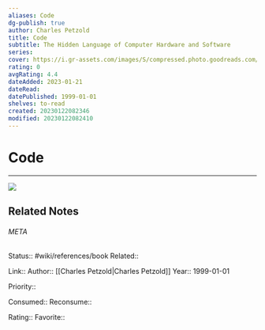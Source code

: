 ```yaml
---
aliases: Code
dg-publish: true
author: Charles Petzold
title: Code
subtitle: The Hidden Language of Computer Hardware and Software
series: 
cover: https://i.gr-assets.com/images/S/compressed.photo.goodreads.com/books/1328830222l/44882.jpg
rating: 0
avgRating: 4.4
dateAdded: 2023-01-21
dateRead: 
datePublished: 1999-01-01
shelves: to-read
created: 20230122082346
modified: 20230122082410
---
```

# Code
---
![](https://i.gr-assets.com/images/S/compressed.photo.goodreads.com/books/1328830222l/44882.jpg)

## Related Notes




###### META
Status:: #wiki/references/book
Related:: 

Link:: 
Author:: [[Charles Petzold\|Charles Petzold]]
Year:: 1999-01-01

Priority:: 

Consumed:: 
Reconsume:: 

Rating:: 
Favorite:: 

